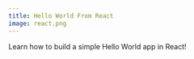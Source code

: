 ```yaml
---
title: Hello World From React
image: react.png
---
```


Learn how to build a simple Hello World app in React!